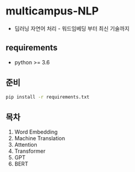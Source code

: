 # multicampus-NLP
+ 딥러닝 자연어 처리 - 워드임베딩 부터 최신 기술까지

## requirements
+ python >= 3.6

## 준비
```bash
pip install -r requirements.txt
```

## 목차
1. Word Embedding
2. Machine Translation
3. Attention
4. Transformer
5. GPT
6. BERT
